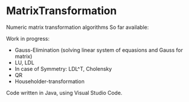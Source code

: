 # MatrixTransformation
 Numeric matrix transformation algorithms
   So far available:
    
   Work in progress:
 - Gauss-Elimination (solving linear system of equasions and Gauss for matrix)
 - LU, LDL
 - In case of Symmetry: LDL^T, Cholensky
 - QR
 - Householder-transformation

Code written in Java, using Visual Studio Code.
